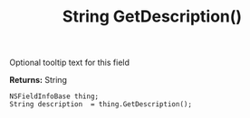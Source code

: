 ﻿---
uid: crmscript_ref_NSFieldInfoBase_GetDescription
title: String GetDescription()
intellisense: NSFieldInfoBase.GetDescription
keywords: NSFieldInfoBase, GetDescription
so.topic: reference
---

Optional tooltip text for this field

**Returns:** String


```crmscript
NSFieldInfoBase thing;
String description  = thing.GetDescription();
```


